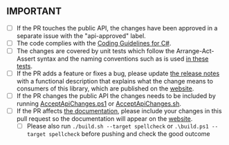 <!-- Please provide a description of your changes above the IMPORTANT checklist -->


## IMPORTANT 

* [ ] If the PR touches the public API, the changes have been approved in a separate issue with the "api-approved" label.
* [ ] The code complies with the [Coding Guidelines for C#](https://www.csharpcodingguidelines.com/).
* [ ] The changes are covered by unit tests which follow the Arrange-Act-Assert syntax and the naming conventions such as is used [in these tests](../tree/main/Tests/AwesomeAssertions.Equivalency.Specs/MemberMatchingSpecs.cs#L51-L430).
* [ ] If the PR adds a feature or fixes a bug, please update [the release notes](../tree/main/docs/_pages/releases.md) with a functional description that explains what the change means to consumers of this library, which are published on the [website](https://awesomeassertions.org/releases).
* [ ] If the PR changes the public API the changes needs to be included by running [AcceptApiChanges.ps1](../tree/main/AcceptApiChanges.ps1) or [AcceptApiChanges.sh](../tree/main/AcceptApiChanges.sh).
* [ ] If the PR affects [the documentation](../tree/main/docs/_pages), please include your changes in this pull request so the documentation will appear on the [website](https://awesomeassertions.org/introduction).
    * [ ] Please also run `./build.sh --target spellcheck` or `.\build.ps1 --target spellcheck` before pushing and check the good outcome
